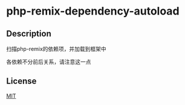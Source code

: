 # php-remix-dependency-autoload

## Description
扫描php-remix的依赖项，并加载到框架中

各依赖不分前后关系，请注意这一点

## License
[MIT](LICENSE)